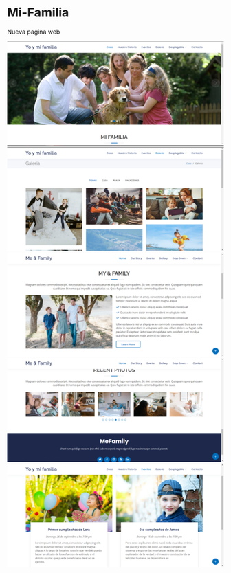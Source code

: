 # Mi-Familia
Nueva pagina web

![](https://github.com/TavCode/Mi-Familia/blob/master/Capturas/1.PNG)
![](https://github.com/TavCode/Mi-Familia/blob/master/Capturas/2.PNG)
![](https://github.com/TavCode/Mi-Familia/blob/master/Capturas/3.PNG)
![](https://github.com/TavCode/Mi-Familia/blob/master/Capturas/4.PNG)
![](https://github.com/TavCode/Mi-Familia/blob/master/Capturas/5.PNG)
